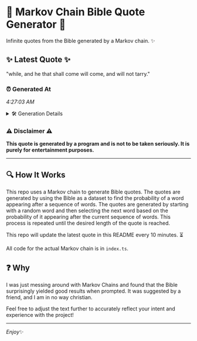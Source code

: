 # 📖 Markov Chain Bible Quote Generator 📖

Infinite quotes from the Bible generated by a Markov chain. ✨

## ✨ Latest Quote ✨
"while, and he that shall come will come, and will not tarry."

### ⏰ Generated At
*4:27:03 AM*

<details>
    <summary>🛠️ Generation Details</summary>
    <p>
        <strong>🌱 Seed:</strong> while,<br>
        <strong>🔄 Iterations:</strong> 11<br>
        <strong>📜 Context History:</strong><br>[ while, ]: and<br>[ while,, and ]: he<br>[ while,, and, he ]: that<br>[ while,, and, he, that ]: shall<br>[ while,, and, he, that, shall ]: come<br>[ while,, and, he, that, shall, come ]: will<br>[ and, he, that, shall, come, will ]: come,<br>[ he, that, shall, come, will, come, ]: and<br>[ that, shall, come, will, come,, and ]: will<br>[ shall, come, will, come,, and, will ]: not<br>[ come, will, come,, and, will, not ]: tarry.<br>
    </p>
</details>

### ⚠️ Disclaimer ⚠️
**This quote is generated by a program and is not to be taken seriously. It is purely for entertainment purposes.**

---

## 🔍 How It Works

This repo uses a Markov chain to generate Bible quotes. The quotes are generated by using the Bible as a dataset to find the probability of a word appearing after a sequence of words. The quotes are generated by starting with a random word and then selecting the next word based on the probability of it appearing after the current sequence of words. This process is repeated until the desired length of the quote is reached.

This repo will update the latest quote in this README every 10 minutes. ⏳

All code for the actual Markov chain is in `index.ts`.

## ❓ Why

I was just messing around with Markov Chains and found that the Bible surprisingly yielded good results when prompted. 
It was suggested by a friend, and I am in no way christian.

Feel free to adjust the text further to accurately reflect your intent and experience with the project!

---

*Enjoy*✨
